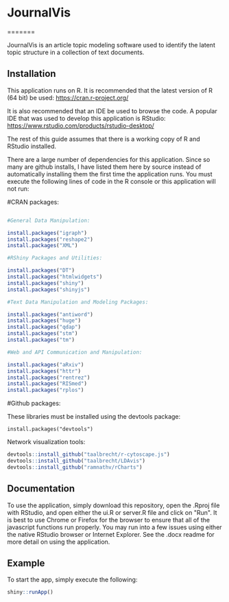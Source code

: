 # JournalVis
=======

JournalVis is an article topic modeling software used to identify the latent topic structure in a collection of text documents.

## Installation

This application runs on R. It is recommended that the latest version of R (64 bit) be used:
https://cran.r-project.org/

It is also recommended that an IDE be used to browse the code. A popular IDE that was used to develop this application is RStudio:
https://www.rstudio.com/products/rstudio-desktop/

The rest of this guide assumes that there is a working copy of R and RStudio installed.


There are a large number of dependencies for this application. Since so many are github installs, I have listed them here by source instead of automatically installing them the first time the application runs. You must execute the following lines of code in the R console or this application will not run:

#CRAN packages:


```R

#General Data Manipulation:

install.packages("igraph")
install.packages("reshape2")
install.packages("XML")

#RShiny Packages and Utilities:

install.packages("DT")
install.packages("htmlwidgets")
install.packages("shiny")
install.packages("shinyjs")

#Text Data Manipulation and Modeling Packages:

install.packages("antiword")
install.packages("huge")
install.packages("qdap")
install.packages("stm")
install.packages("tm")

#Web and API Communication and Manipulation:

install.packages("aRxiv")
install.packages("httr")
install.packages("rentrez")
install.packages("RISmed")
install.packages("rplos")

```


#Github packages:

These libraries must be installed using the devtools package:

```
install.packages("devtools")

```


Network visualization tools:

```R
devtools::install_github("taalbrecht/r-cytoscape.js")
devtools::install_github("taalbrecht/LDAvis")
devtools::install_github("ramnathv/rCharts")
```

## Documentation

To use the application, simply download this repository, open the .Rproj file with RStudio, and open either the ui.R or server.R file and click on "Run". It is best to use Chrome or Firefox for the browser to ensure that all of the javascript functions run properly. You may run into a few issues using either the native RStudio browser or Internet Explorer. See the .docx readme for more detail on using the application.


## Example

To start the app, simply execute the following:

```R
shiny::runApp()
```
